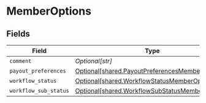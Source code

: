 # MemberOptions


## Fields

| Field                                                                                                    | Type                                                                                                     | Required                                                                                                 | Description                                                                                              |
| -------------------------------------------------------------------------------------------------------- | -------------------------------------------------------------------------------------------------------- | -------------------------------------------------------------------------------------------------------- | -------------------------------------------------------------------------------------------------------- |
| `comment`                                                                                                | *Optional[str]*                                                                                          | :heavy_minus_sign:                                                                                       | N/A                                                                                                      |
| `payout_preferences`                                                                                     | [Optional[shared.PayoutPreferencesMemberOptions]](../../models/shared/payoutpreferencesmemberoptions.md) | :heavy_minus_sign:                                                                                       | N/A                                                                                                      |
| `workflow_status`                                                                                        | [Optional[shared.WorkflowStatusMemberOptions]](../../models/shared/workflowstatusmemberoptions.md)       | :heavy_minus_sign:                                                                                       | N/A                                                                                                      |
| `workflow_sub_status`                                                                                    | [Optional[shared.WorkflowSubStatusMemberOptions]](../../models/shared/workflowsubstatusmemberoptions.md) | :heavy_minus_sign:                                                                                       | N/A                                                                                                      |